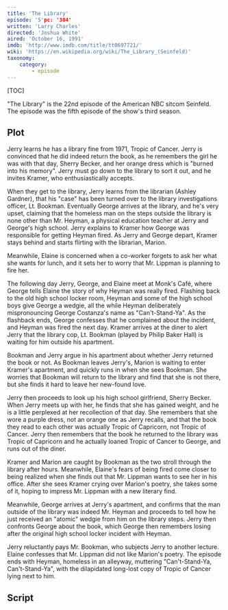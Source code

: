 ```yaml
---
title: 'The Library'
episode: '5'pc: '304'
written: 'Larry Charles'
directed: 'Joshua White'
aired: 'October 16, 1991'
imdb: 'http://www.imdb.com/title/tt0697721/'
wiki: 'https://en.wikipedia.org/wiki/The_Library_(Seinfeld)'
taxonomy:
    category:
        - episode
---
```


[TOC]

"The Library" is the 22nd episode of the American NBC sitcom Seinfeld. The episode was the fifth episode of the show's third season.

## Plot

Jerry learns he has a library fine from 1971, Tropic of Cancer. Jerry is convinced that he did indeed return the book, as he remembers the girl he was with that day, Sherry Becker, and her orange dress which is "burned into his memory". Jerry must go down to the library to sort it out, and he invites Kramer, who enthusiastically accepts.

When they get to the library, Jerry learns from the librarian (Ashley Gardner), that his "case" has been turned over to the library investigations officer, Lt. Bookman. Eventually George arrives at the library, and he's very upset, claiming that the homeless man on the steps outside the library is none other than Mr. Heyman, a physical education teacher at Jerry and George's high school. Jerry explains to Kramer how George was responsible for getting Heyman fired. As Jerry and George depart, Kramer stays behind and starts flirting with the librarian, Marion.

Meanwhile, Elaine is concerned when a co-worker forgets to ask her what she wants for lunch, and it sets her to worry that Mr. Lippman is planning to fire her.

The following day Jerry, George, and Elaine meet at Monk's Café, where George tells Elaine the story of why Heyman was really fired. Flashing back to the old high school locker room, Heyman and some of the high school boys give George a wedgie, all the while Heyman deliberately mispronouncing George Costanza's name as "Can't-Stand-Ya". As the flashback ends, George confesses that he complained about the incident, and Heyman was fired the next day. Kramer arrives at the diner to alert Jerry that the library cop, Lt. Bookman (played by Philip Baker Hall) is waiting for him outside his apartment.

Bookman and Jerry argue in his apartment about whether Jerry returned the book or not. As Bookman leaves Jerry's, Marion is waiting to enter Kramer's apartment, and quickly runs in when she sees Bookman. She worries that Bookman will return to the library and find that she is not there, but she finds it hard to leave her new-found love.

Jerry then proceeds to look up his high school girlfriend, Sherry Becker. When Jerry meets up with her, he finds that she has gained weight, and he is a little perplexed at her recollection of that day. She remembers that she wore a purple dress, not an orange one as Jerry recalls, and that the book they read to each other was actually Tropic of Capricorn, not Tropic of Cancer. Jerry then remembers that the book he returned to the library was Tropic of Capricorn and he actually loaned Tropic of Cancer to George, and runs out of the diner.

Kramer and Marion are caught by Bookman as the two stroll through the library after hours. Meanwhile, Elaine's fears of being fired come closer to being realized when she finds out that Mr. Lippman wants to see her in his office. After she sees Kramer crying over Marion's poetry, she takes some of it, hoping to impress Mr. Lippman with a new literary find.

Meanwhile, George arrives at Jerry's apartment, and confirms that the man outside of the library was indeed Mr. Heyman and proceeds to tell how he just received an "atomic" wedgie from him on the library steps. Jerry then confronts George about the book, which George then remembers losing after the original high school locker incident with Heyman.

Jerry reluctantly pays Mr. Bookman, who subjects Jerry to another lecture. Elaine confesses that Mr. Lippman did not like Marion's poetry. The episode ends with Heyman, homeless in an alleyway, muttering "Can't-Stand-Ya, Can't-Stand-Ya", with the dilapidated long-lost copy of Tropic of Cancer lying next to him.

## Script
